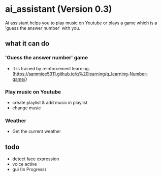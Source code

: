 # ai_assistant (Version 0.3)

Ai assistant helps you to play music on Youtube or plays a game which is a 'guess the answer number' with you.

## what it can do

### 'Guess the answer number' game
+ It is trained by reinforcement learning. (https://sammiee5311.github.io/q%20learning/q_learning-Number-game/)

### Play music on Youtube
+ create playlist & add music in playlist
+ change music

### Weather
+ Get the current weather

## todo
+ detect face expression
+ voice active
+ gui (In Progress)
